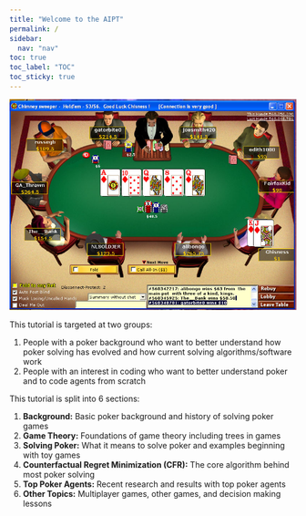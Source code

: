 ```yaml
---
title: "Welcome to the AIPT"
permalink: /
sidebar:
  nav: "nav"
toc: true
toc_label: "TOC"
toc_sticky: true
---
```


![Party Poker](./assets/images/royal.jpg)

This tutorial is targeted at two groups:
1. People with a poker background who want to better understand how poker solving has evolved and how current solving algorithms/software work
2. People with an interest in coding who want to better understand poker and to code agents from scratch 


This tutorial is split into 6 sections: 
1. **Background:** Basic poker background and history of solving poker games
2. **Game Theory:** Foundations of game theory including trees in games
3. **Solving Poker:** What it means to solve poker and examples beginning with toy games
4. **Counterfactual Regret Minimization (CFR):** The core algorithm behind most poker solving
5. **Top Poker Agents:** Recent research and results with top poker agents
6. **Other Topics:** Multiplayer games, other games, and decision making lessons
